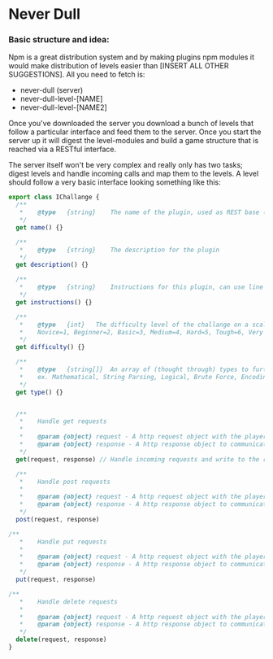 # Never Dull

### Basic structure and idea:
Npm is a great distribution system and by making plugins npm modules it would make distribution of levels easier than [INSERT ALL OTHER SUGGESTIONS]. All you need to fetch is:
 * never-dull (server)
 * never-dull-level-[NAME]
 * never-dull-level-[NAME2]

Once you've downloaded the server you download a bunch of levels that follow a particular interface and feed them to the server. Once you start the server up it will digest the level-modules and build a game structure that is reached via a RESTful interface. 

The server itself won't be very complex  and really only has two tasks; digest levels and handle incoming calls and map them to the levels.
A level should follow a very basic interface looking something like this:

```javascript
export class IChallange {
  /** 
   *    @type   {string}    The name of the plugin, used as REST base (such as http://localhost/never-dull/NAME)
   */
  get name() {}

  /**
   *    @type   {string}    The description for the plugin
   */
  get description() {}

  /**
   *    @type   {string}    Instructions for this plugin, can use line break (\n) and markdown
   */
  get instructions() {}

  /**
   *    @type   {int}   The difficulty level of the challange on a scale of 1 to 10. 
   *    Novice=1, Beginner=2, Basic=3, Medium=4, Hard=5, Tough=6, Very Hard=7, Insane=8, Extreme=9, Impossible=10
   */
  get difficulty() {}

  /**
   *    @type   {string[]}  An array of (thought through) types to further describe this challange
   *    ex. Mathematical, String Parsing, Logical, Brute Force, Encoding, Graph Theory, etc
   */
  get type() {}


  /**
   *    Handle get requests
   *
   *    @param {object} request - A http request object with the player data
   *    @param {object} response - A http response object to communicate back to the player
   */
  get(request, response) // Handle incoming requests and write to the response stream

  /**
   *    Handle post requests
   *
   *    @param {object} request - A http request object with the player data
   *    @param {object} response - A http response object to communicate back to the player
   */
  post(request, response)

/**
   *    Handle put requests
   *
   *    @param {object} request - A http request object with the player data
   *    @param {object} response - A http response object to communicate back to the player
   */
  put(request, response)

/**
   *    Handle delete requests
   *
   *    @param {object} request - A http request object with the player data
   *    @param {object} response - A http response object to communicate back to the player
   */
  delete(request, response)
}
```

